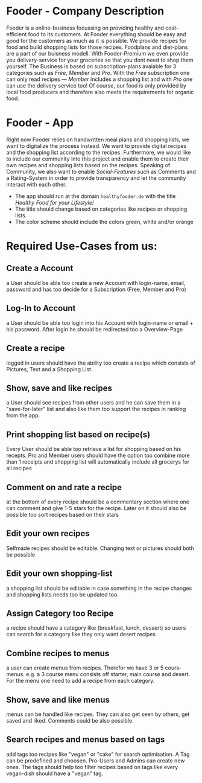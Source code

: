 # Fooder - Company Description

Fooder is a online-business focussing on providing healthy and cost-efficient food to its customers. 
At Fooder everything should be easy and good for the customers as much as it is possible. 
We provide recipes for food and build shopping lists for those recipes. 
Foodplans and diet-plans are a part of our buisness modell. With Fooder-Premium we 
even provide you delivery-service for your groceries so that you dont need to shop them yourself. 
The Business is based on subscription-plans avaiable for 3 categories such as _Free_, _Member_ and _Pro_. 
With the _Free_ subscription one can only read recipes — _Member_ includes a shopping list and with _Pro_ one can use the delivery service too!
Of course, our food is only provided by local food producers and therefore also meets the requirements for organic food.

# Fooder - App
 
Right now Fooder relies on handwritten meal plans and shopping lists, we want to digitalize the process instead. 
We want to provide digital recipes and the shopping list according to the recipes. 
Furthermore, we would like to include our community into this project and enable them to create their own recipes and shopping lists based on the recipes. 
Speaking of Community, we also want to enable _Social-Features_ such as Comments and a Rating-System in order to provide transparency and let the community interact with each other.

* The app should run at the domain `healthyfooder.de` with the title _*Healthy Food for your Lifestyle!*_
* The title should change based on categories like recipes or shopping lists.
* The color scheme should include the colors green, white and/or orange


# Required Use-Cases from us:

## Create a Account
a User should be able too create a new Account with login-name, email, password and has too decide for a Subscription (Free, Member and Pro) 
## Log-In to Account
a User should be able too login into his Account with login-name or email + his password. After login he should be redirected too a Overview-Page
## Create a recipe
logged in users should have the ability too create a recipe which consists of Pictures, Text and a Shopping List.
## Show, save and like recipes
a User should see recipes from other users and he can save them in a "save-for-later" list and also like them too support the recipes in ranking from the app.
## Print shopping list based on recipe(s)
Every User should be able too retrieve a list for shopping based on his recepts. Pro and Member users should have the option too combine more than 1 receipts and shopping list
will automatically include all grocerys for all recipes
## Comment on and rate a recipe
at the bottom of every recipe should be a commentary section where one can comment and give 1-5 stars for the recipe. Later on it should also be possible too sort 
recipes based on their stars
## Edit your own recipes 
Selfmade recipes should be editable. Changing text or pictures should both be possible
## Edit your own shopping-list
a shopping list should be editable in case something in the recipe changes and shopping lists needs too be updated too. 
## Assign Category too Recipe
a recipe should have a category like (breakfast, lunch, dessert) so users can search for a category like they only want desert recipes
## Combine recipes to menus
a user can create menus from recipes. Therefor we have 3 or 5 cours-menus. e.g. a 3 course menu consists off starter, main course and desert. For the menu one need to add a recipe from each category.
## Show, save and like menus
menus can be handled like recipes. They can also get seen by others, get saved and liked. Comments could be also possible.
## Search recipes and menus based on tags 
add tags too recipes like "vegan" or "cake" for search optimisation. A Tag can be predefined and choosen. Pro-Users and Admins can create new ones. 
The tags should help too filter recipes based on tags like every vegan-dish should have a "vegan" tag.
